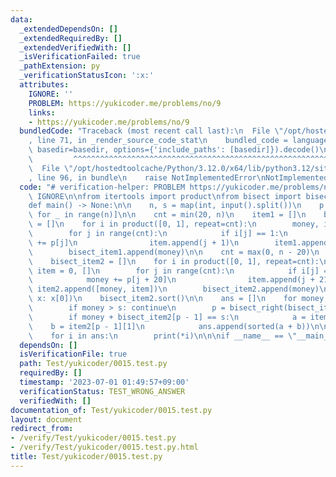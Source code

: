 ```yaml
---
data:
  _extendedDependsOn: []
  _extendedRequiredBy: []
  _extendedVerifiedWith: []
  _isVerificationFailed: true
  _pathExtension: py
  _verificationStatusIcon: ':x:'
  attributes:
    IGNORE: ''
    PROBLEM: https://yukicoder.me/problems/no/9
    links:
    - https://yukicoder.me/problems/no/9
  bundledCode: "Traceback (most recent call last):\n  File \"/opt/hostedtoolcache/Python/3.12.0/x64/lib/python3.12/site-packages/onlinejudge_verify/documentation/build.py\"\
    , line 71, in _render_source_code_stat\n    bundled_code = language.bundle(stat.path,\
    \ basedir=basedir, options={'include_paths': [basedir]}).decode()\n          \
    \         ^^^^^^^^^^^^^^^^^^^^^^^^^^^^^^^^^^^^^^^^^^^^^^^^^^^^^^^^^^^^^^^^^^^^^^^^^^^^^^^^^\n\
    \  File \"/opt/hostedtoolcache/Python/3.12.0/x64/lib/python3.12/site-packages/onlinejudge_verify/languages/python.py\"\
    , line 96, in bundle\n    raise NotImplementedError\nNotImplementedError\n"
  code: "# verification-helper: PROBLEM https://yukicoder.me/problems/no/9\n# verification-helper:\
    \ IGNORE\n\nfrom itertools import product\nfrom bisect import bisect_right\n\n\
    def main() -> None:\n\n    n, s = map(int, input().split())\n    p = [int(input())\
    \ for _ in range(n)]\n\n    cnt = min(20, n)\n    item1 = []\n    bisect_item1\
    \ = []\n    for i in product([0, 1], repeat=cnt):\n        money, item = 0, []\n\
    \        for j in range(cnt):\n            if i[j] == 1:\n                money\
    \ += p[j]\n                item.append(j + 1)\n        item1.append([money, item])\n\
    \        bisect_item1.append(money)\n\n    cnt = max(0, n - 20)\n    item2 = []\n\
    \    bisect_item2 = []\n    for i in product([0, 1], repeat=cnt):\n        money,\
    \ item = 0, []\n        for j in range(cnt):\n            if i[j] == 1:\n    \
    \            money += p[j + 20]\n                item.append(j + 21)\n       \
    \ item2.append([money, item])\n        bisect_item2.append(money)\n\n    item2.sort(key=lambda\
    \ x: x[0])\n    bisect_item2.sort()\n\n    ans = []\n    for money, item in item1:\n\
    \        if money > s: continue\n        p = bisect_right(bisect_item2, s - money)\n\
    \        if money + bisect_item2[p - 1] == s:\n            a = item\n        \
    \    b = item2[p - 1][1]\n            ans.append(sorted(a + b))\n\n    ans.sort()\n\
    \    for i in ans:\n        print(*i)\n\n\nif __name__ == \"__main__\":\n    main()"
  dependsOn: []
  isVerificationFile: true
  path: Test/yukicoder/0015.test.py
  requiredBy: []
  timestamp: '2023-07-01 01:49:57+09:00'
  verificationStatus: TEST_WRONG_ANSWER
  verifiedWith: []
documentation_of: Test/yukicoder/0015.test.py
layout: document
redirect_from:
- /verify/Test/yukicoder/0015.test.py
- /verify/Test/yukicoder/0015.test.py.html
title: Test/yukicoder/0015.test.py
---
```

